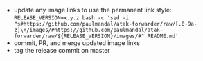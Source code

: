 - update any image links to use the permanent link style: `RELEASE_VERSION=x.y.z bash -c 'sed -i "s#https://github.com/paulmandal/atak-forwarder/raw/[.0-9a-z]\+/images/#https://github.com/paulmandal/atak-forwarder/raw/${RELEASE_VERSION}/images/#" README.md'`
- commit, PR, and merge updated image links
- tag the release commit on master

